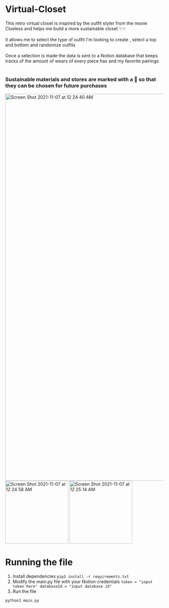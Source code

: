 # Virtual-Closet

This retro virtual closet is inspired by the outfit styler from the movie Clueless and helps me build a more sustainable closet ✨✨ <br /> <br />
It allows me to select the type of outfit I'm looking to create , select a top and bottom and randomize outfits<br /> <br />
Once a selection is made the data is sent to a Notion database that keeps tracks of the amount of wears of every piece has and my favorite pairings <br /><br />

### Sustainable materials and stores are marked with a 🌱 so that they can be chosen for future purchases


<img width="1230" alt="Screen Shot 2021-11-07 at 12 24 40 AM" src="https://user-images.githubusercontent.com/35381715/140632292-bc666022-21db-4e90-9ca5-4dda98b2cfac.png">

<img width="200" alt="Screen Shot 2021-11-07 at 12 24 58 AM" src="https://user-images.githubusercontent.com/35381715/140632306-a7e6c01e-dfec-4472-abd6-f48da7fcad3f.png">
<img width="200" alt="Screen Shot 2021-11-07 at 12 25 14 AM" src="https://user-images.githubusercontent.com/35381715/140632310-80d20d70-e941-43e5-a02e-87a4c30a8ec0.png">


# Running the file
1. Install dependencies
``` pip3 install -r requirements.txt ```
2. Modify the main.py file with your Notion credentials
```token = "input token here" databaseId = "input database id" ```
3. Run the file 

```python3 main.py```


